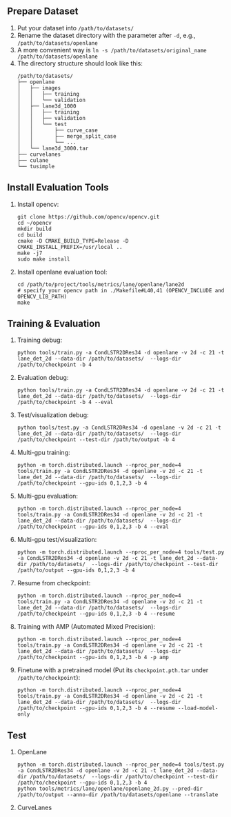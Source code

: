 ## Prepare Dataset
   1. Put your dataset into `/path/to/datasets/`
   2. Rename the dataset directory with the parameter after `-d`, e.g., `/path/to/datasets/openlane`
   3. A more convenient way is `ln -s /path/to/datasets/original_name /path/to/datasets/openlane`
   4. The directory structure should look like this:
      ```
      /path/to/datasets/
      ├── openlane
      │   ├── images
      │   │   ├── training
      │   │   └── validation
      │   ├── lane3d_1000
      │   │   ├── training
      │   │   ├── validation
      │   │   └── test
      │   │       ├── curve_case
      │   │       ├── merge_split_case
      │   │       └── ...
      │   └── lane3d_3000.tar
      ├── curvelanes
      ├── culane
      └── tusimple
      ```

## Install Evaluation Tools
   1. Install opencv:
      ```
      git clone https://github.com/opencv/opencv.git
      cd ~/opencv
      mkdir build
      cd build
      cmake -D CMAKE_BUILD_TYPE=Release -D CMAKE_INSTALL_PREFIX=/usr/local ..
      make -j7
      sudo make install
      ```
   2. Install openlane evaluation tool:
      ```
      cd /path/to/project/tools/metrics/lane/openlane/lane2d
      # specify your opencv path in ./Makefile#L40,41 (OPENCV_INCLUDE and OPENCV_LIB_PATH)
      make
      ```


## Training & Evaluation
   1. Training debug:
      ```
      python tools/train.py -a CondLSTR2DRes34 -d openlane -v 2d -c 21 -t lane_det_2d --data-dir /path/to/datasets/  --logs-dir /path/to/checkpoint -b 4
      ```
   2. Evaluation debug:
      ```
      python tools/train.py -a CondLSTR2DRes34 -d openlane -v 2d -c 21 -t lane_det_2d --data-dir /path/to/datasets/  --logs-dir /path/to/checkpoint -b 4 --eval
      ```
   3. Test/visualization debug:
      ```
      python tools/test.py -a CondLSTR2DRes34 -d openlane -v 2d -c 21 -t lane_det_2d --data-dir /path/to/datasets/  --logs-dir /path/to/checkpoint --test-dir /path/to/output -b 4
      ```
   4. Multi-gpu training:
      ```
      python -m torch.distributed.launch --nproc_per_node=4 tools/train.py -a CondLSTR2DRes34 -d openlane -v 2d -c 21 -t lane_det_2d --data-dir /path/to/datasets/  --logs-dir /path/to/checkpoint --gpu-ids 0,1,2,3 -b 4
      ```
   5. Multi-gpu evaluation:
      ```
      python -m torch.distributed.launch --nproc_per_node=4 tools/train.py -a CondLSTR2DRes34 -d openlane -v 2d -c 21 -t lane_det_2d --data-dir /path/to/datasets/  --logs-dir /path/to/checkpoint --gpu-ids 0,1,2,3 -b 4 --eval
      ```
   6. Multi-gpu test/visualization:
      ```
      python -m torch.distributed.launch --nproc_per_node=4 tools/test.py -a CondLSTR2DRes34 -d openlane -v 2d -c 21 -t lane_det_2d --data-dir /path/to/datasets/  --logs-dir /path/to/checkpoint --test-dir /path/to/output --gpu-ids 0,1,2,3 -b 4
      ```
   7. Resume from checkpoint:
      ```
      python -m torch.distributed.launch --nproc_per_node=4 tools/train.py -a CondLSTR2DRes34 -d openlane -v 2d -c 21 -t lane_det_2d --data-dir /path/to/datasets/  --logs-dir /path/to/checkpoint --gpu-ids 0,1,2,3 -b 4 --resume
      ```
   8. Training with AMP (Automated Mixed Precision):
      ```
      python -m torch.distributed.launch --nproc_per_node=4 tools/train.py -a CondLSTR2DRes34 -d openlane -v 2d -c 21 -t lane_det_2d --data-dir /path/to/datasets/  --logs-dir /path/to/checkpoint --gpu-ids 0,1,2,3 -b 4 -p amp
      ```
   9. Finetune with a pretrained model (Put its `checkpoint.pth.tar` under `/path/to/checkpoint`):
      ```
      python -m torch.distributed.launch --nproc_per_node=4 tools/train.py -a CondLSTR2DRes34 -d openlane -v 2d -c 21 -t lane_det_2d --data-dir /path/to/datasets/  --logs-dir /path/to/checkpoint --gpu-ids 0,1,2,3 -b 4 --resume --load-model-only
      ```

## Test
   1. OpenLane
      ```
      python -m torch.distributed.launch --nproc_per_node=4 tools/test.py -a CondLSTR2DRes34 -d openlane -v 2d -c 21 -t lane_det_2d --data-dir /path/to/datasets/  --logs-dir /path/to/checkpoint --test-dir /path/to/checkpoint --gpu-ids 0,1,2,3 -b 4
      python tools/metrics/lane/openlane/openlane_2d.py --pred-dir /path/to/output --anno-dir /path/to/datasets/openlane --translate
      ```
   2. CurveLanes
